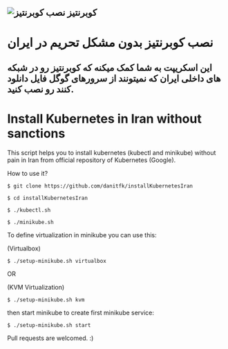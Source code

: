 ![نصب کوبرنتیز](https://avatars3.githubusercontent.com/u/13629408?s=200) کوبرنتیز
------
# نصب کوبرنتیز بدون مشکل تحریم در ایران
این اسکریپت به شما کمک میکنه که کوبرنتیز رو در شبکه های داخلی ایران که نمیتونند از سرورهای گوگل فایل دانلود کنند رو نصب کنید.
------

# Install Kubernetes in Iran without sanctions
This script helps you to install kubernetes (kubectl and minikube) without pain in Iran from official repository of Kubernetes (Google).

How to use it?

`$ git clone https://github.com/danitfk/installKubernetesIran`

`$ cd installKubernetesIran`

`$ ./kubectl.sh`

`$ ./minikube.sh`

To define virtualization in minikube you can use this:

(Virtualbox)

`$ ./setup-minikube.sh virtualbox`

OR

(KVM Virtualization)

`$ ./setup-minikube.sh kvm`

then start minikube to create first minikube service:

`$ ./setup-minikube.sh start`

Pull requests are welcomed. :)
 
